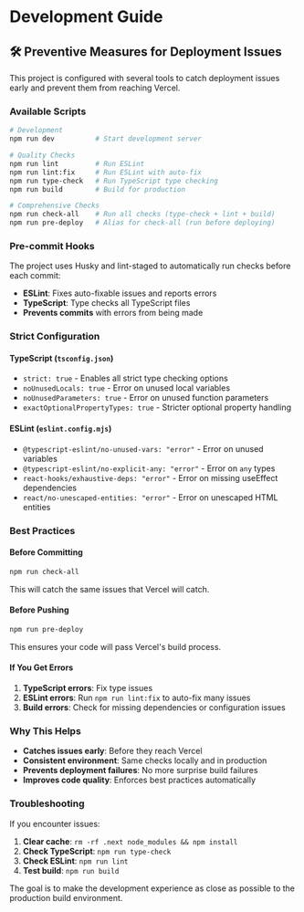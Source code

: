# Development Guide

## 🛠️ Preventive Measures for Deployment Issues

This project is configured with several tools to catch deployment issues early and prevent them from reaching Vercel.

### **Available Scripts**

```bash
# Development
npm run dev          # Start development server

# Quality Checks
npm run lint         # Run ESLint
npm run lint:fix     # Run ESLint with auto-fix
npm run type-check   # Run TypeScript type checking
npm run build        # Build for production

# Comprehensive Checks
npm run check-all    # Run all checks (type-check + lint + build)
npm run pre-deploy   # Alias for check-all (run before deploying)
```

### **Pre-commit Hooks**

The project uses Husky and lint-staged to automatically run checks before each commit:

- **ESLint**: Fixes auto-fixable issues and reports errors
- **TypeScript**: Type checks all TypeScript files
- **Prevents commits** with errors from being made

### **Strict Configuration**

#### TypeScript (`tsconfig.json`)
- `strict: true` - Enables all strict type checking options
- `noUnusedLocals: true` - Error on unused local variables
- `noUnusedParameters: true` - Error on unused function parameters
- `exactOptionalPropertyTypes: true` - Stricter optional property handling

#### ESLint (`eslint.config.mjs`)
- `@typescript-eslint/no-unused-vars: "error"` - Error on unused variables
- `@typescript-eslint/no-explicit-any: "error"` - Error on `any` types
- `react-hooks/exhaustive-deps: "error"` - Error on missing useEffect dependencies
- `react/no-unescaped-entities: "error"` - Error on unescaped HTML entities

### **Best Practices**

#### Before Committing
```bash
npm run check-all
```
This will catch the same issues that Vercel will catch.

#### Before Pushing
```bash
npm run pre-deploy
```
This ensures your code will pass Vercel's build process.

#### If You Get Errors
1. **TypeScript errors**: Fix type issues
2. **ESLint errors**: Run `npm run lint:fix` to auto-fix many issues
3. **Build errors**: Check for missing dependencies or configuration issues

### **Why This Helps**

- **Catches issues early**: Before they reach Vercel
- **Consistent environment**: Same checks locally and in production
- **Prevents deployment failures**: No more surprise build failures
- **Improves code quality**: Enforces best practices automatically

### **Troubleshooting**

If you encounter issues:

1. **Clear cache**: `rm -rf .next node_modules && npm install`
2. **Check TypeScript**: `npm run type-check`
3. **Check ESLint**: `npm run lint`
4. **Test build**: `npm run build`

The goal is to make the development experience as close as possible to the production build environment.
